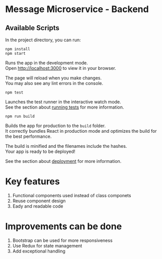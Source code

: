 # Message Microservice - Backend

## Available Scripts

In the project directory, you can run:

    npm install
    npm start

Runs the app in the development mode.\
Open [http://localhost:3000](http://localhost:3000) to view it in your browser.

The page will reload when you make changes.\
You may also see any lint errors in the console.

    npm test

Launches the test runner in the interactive watch mode.\
See the section about [running tests](https://facebook.github.io/create-react-app/docs/running-tests) for more information.

    npm run build

Builds the app for production to the `build` folder.\
It correctly bundles React in production mode and optimizes the build for the best performance.

The build is minified and the filenames include the hashes.\
Your app is ready to be deployed!

See the section about [deployment](https://facebook.github.io/create-react-app/docs/deployment) for more information.

# Key features

1. Functional components used instead of class componets
2. Reuse component design
3. Eady and readable code

# Improvements can be done

1. Bootstrap can be used for more responsiveness
2. Use Redux for state management
3. Add exceptional handling
